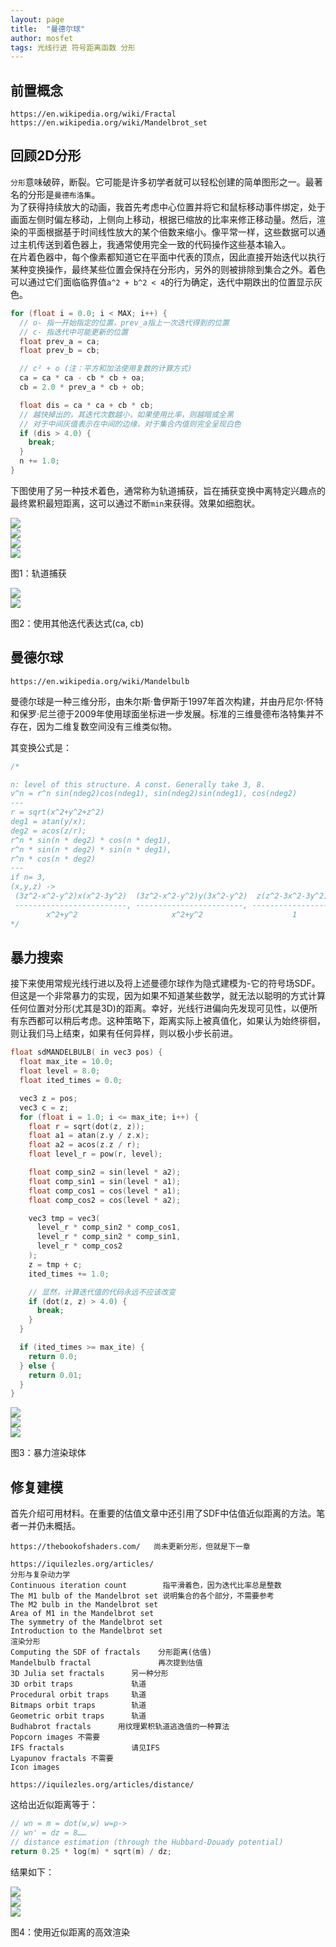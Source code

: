 ```yaml
---
layout: page
title:  "曼德尔球"
author: mosfet
tags: 光线行进 符号距离函数 分形
---
```

## 前置概念
```plain
https://en.wikipedia.org/wiki/Fractal
https://en.wikipedia.org/wiki/Mandelbrot_set
```
## 回顾2D分形
`分形`意味破碎，断裂。它可能是许多初学者就可以轻松创建的简单图形之一。最著名的分形是`曼德布洛集`。  
为了获得持续放大的动画，我首先考虑中心位置并将它和鼠标移动事件绑定，处于画面左侧时偏左移动，上侧向上移动，根据已缩放的比率来修正移动量。然后，渲染的平面根据基于时间线性放大的某个倍数来缩小。像平常一样，这些数据可以通过主机传送到着色器上，我通常使用完全一致的代码操作这些基本输入。  
在片着色器中，每个像素都知道它在平面中代表的顶点，因此直接开始迭代以执行某种变换操作，最终某些位置会保持在分形内，另外的则被排除到集合之外。着色可以通过它们面临临界值`a^2 + b^2 < 4`的行为确定，迭代中期跌出的位置显示灰色。  
```cpp
for (float i = 0.0; i < MAX; i++) {
  // o- 指一开始指定的位置，prev_a指上一次迭代得到的位置
  // c- 指迭代中可能更新的位置
  float prev_a = ca;
  float prev_b = cb;

  // c² + o (注：平方和加法使用复数的计算方式)
  ca = ca * ca - cb * cb + oa;
  cb = 2.0 * prev_a * cb + ob;

  float dis = ca * ca + cb * cb;
  // 越快掉出的，其迭代次数越小，如果使用比率，则越暗或全黑
  // 对于中间灰值表示在中间的边缘，对于集合内值则完全呈现白色
  if (dis > 4.0) {
    break;
  }
  n += 1.0;
}
```
下图使用了另一种技术着色，通常称为轨道捕获，旨在捕获变换中离特定兴趣点的最终累积最短距离，这可以通过不断`min`来获得。效果如细胞状。   

<div class="x gr txac">
  <div class="x la flex mg0">
    <div class="x la item3-lg item12 pd0">
      <img src="/assets/i/1-1.png">
    </div>
    <div class="x la item3-lg item12 pd0">
      <img src="/assets/i/1-2.png">
    </div>
      <div class="x la item3-lg item12 pd0">
      <img src="/assets/i/1-3.png">
    </div>
      <div class="x la item3-lg item12 pd0">
      <img src="/assets/i/1-4.png">
    </div>
  </div>
  <p>图1：轨道捕获</p>
</div>

<div class="x gr txac">
  <div class="x la flex mg0">
    <div class="x la item3-lg item12 pd0">
      <img src="/assets/i/1-5.png">
    </div>
    <div class="x la item3-lg item12 pd0">
      <img src="/assets/i/1-6.png">
    </div>
  </div>
  <p>图2：使用其他迭代表达式(ca, cb)</p>
</div>

## 曼德尔球
```plain
https://en.wikipedia.org/wiki/Mandelbulb
```
曼德尔球是一种三维分形，由朱尔斯·鲁伊斯于1997年首次构建，并由丹尼尔·怀特和保罗·尼兰德于2009年使用球面坐标进一步发展。标准的三维曼德布洛特集并不存在，因为二维复数空间没有三维类似物。

其变换公式是：
```js
/*

n: level of this structure. A const. Generally take 3, 8.
v^n = r^n sin(ndeg2)cos(ndeg1), sin(ndeg2)sin(ndeg1), cos(ndeg2)
---
r = sqrt(x^2+y^2+z^2)
deg1 = atan(y/x);
deg2 = acos(z/r);
r^n * sin(n * deg2) * cos(n * deg1),
r^n * sin(n * deg2) * sin(n * deg1),
r^n * cos(n * deg2)
---
if n= 3,
(x,y,z) ->
 (3z^2-x^2-y^2)x(x^2-3y^2)  (3z^2-x^2-y^2)y(3x^2-y^2)  z(z^2-3x^2-3y^2)
 -------------------------, ------------------------, -----------------
        x^2+y^2                     x^2+y^2                    1
*/
```
## 暴力搜索
接下来使用常规光线行进以及将上述曼德尔球作为隐式建模为-它的符号场SDF。但这是一个非常暴力的实现，因为如果不知道某些数学，就无法以聪明的方式计算任何位置对分形(尤其是3D)的距离。幸好，光线行进偏向先发现可见性，以便所有东西都可以稍后考虑。这种策略下，距离实际上被真值化，如果认为始终徘徊，则让我们马上结束，如果有任何异样，则以极小步长前进。  
```cpp
float sdMANDELBULB( in vec3 pos) {
  float max_ite = 10.0;
  float level = 8.0;
  float ited_times = 0.0;

  vec3 z = pos;
  vec3 c = z;
  for (float i = 1.0; i <= max_ite; i++) {
    float r = sqrt(dot(z, z));
    float a1 = atan(z.y / z.x);
    float a2 = acos(z.z / r);
    float level_r = pow(r, level);

    float comp_sin2 = sin(level * a2);
    float comp_sin1 = sin(level * a1);
    float comp_cos1 = cos(level * a1);
    float comp_cos2 = cos(level * a2);

    vec3 tmp = vec3(
      level_r * comp_sin2 * comp_cos1,
      level_r * comp_sin2 * comp_sin1,
      level_r * comp_cos2
    );
    z = tmp + c;
    ited_times += 1.0;

    // 显然，计算迭代值的代码永远不应该改变
    if (dot(z, z) > 4.0) {
      break;
    }
  }

  if (ited_times >= max_ite) {
    return 0.0;
  } else {
    return 0.01;
  }
}
```
<div class="x gr txac">
  <div class="x la flex mg0">
    <div class="x la item3-lg item12 pd0">
      <img src="/assets/i/1-7.png">
    </div>
    <div class="x la item3-lg item12 pd0">
      <img src="/assets/i/1-8.png">
    </div>
    <div class="x la item3-lg item12 pd0">
      <img src="/assets/i/1-9.png">
    </div>
  </div>
  <p>图3：暴力渲染球体</p>
</div>

## 修复建模
首先介绍可用材料。在重要的估值文章中还引用了SDF中估值近似距离的方法。笔者一并仍未概括。  
```plain
https://thebookofshaders.com/   尚未更新分形，但就是下一章

https://iquilezles.org/articles/
分形与复杂动力学
Continuous iteration count        指平滑着色，因为迭代比率总是整数
The M1 bulb of the Mandelbrot set 说明集合的各个部分，不需要参考
The M2 bulb in the Mandelbrot set
Area of M1 in the Mandelbrot set
The symmetry of the Mandelbrot set
Introduction to the Mandelbrot set
渲染分形
Computing the SDF of fractals    分形距离(估值)
Mandelbulb fractal               再次提到估值
3D Julia set fractals      另一种分形
3D orbit traps             轨道
Procedural orbit traps     轨道
Bitmaps orbit traps        轨道
Geometric orbit traps      轨道
Budhabrot fractals      用纹理累积轨道逃逸值的一种算法
Popcorn images 不需要
IFS fractals               请见IFS
Lyapunov fractals 不需要
Icon images

https://iquilezles.org/articles/distance/
```
这给出近似距离等于：
```cpp
// wn = m = dot(w,w) w=p->
// wn' = dz = 8……
// distance estimation (through the Hubbard-Douady potential)
return 0.25 * log(m) * sqrt(m) / dz;
```
结果如下：  
<div class="x gr txac">
  <div class="x la flex mg0">
    <div class="x la item3-lg item12 pd0">
      <img src="/assets/i/1-10.png">
    </div>
    <div class="x la item3-lg item12 pd0">
      <img src="/assets/i/1-11.png">
    </div>
    <div class="x la item3-lg item12 pd0">
      <img src="/assets/i/1-12.png">
    </div>
  </div>
  <p>图4：使用近似距离的高效渲染</p>
</div>
